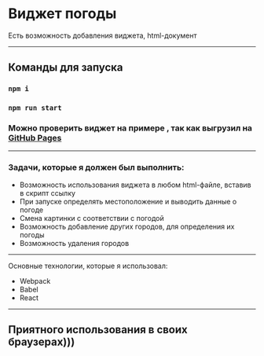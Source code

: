 # Виджет погоды

Есть возможность добавления виджета, html-документ
___

## Команды для запуска

### `npm i`

### `npm run start`

### Можно проверить виджет на примере , так как выгрузил на [GitHub Pages](https://saytkhanov.github.io/)

___
### Задачи, которые я должен был выполнить:
- Возможность использования виджета в любом html-файле, вставив в скрипт ссылку
- При запуске определять местоположение и выводить данные о погоде
- Смена картинки с соответствии с погодой
- Возможность добавление других городов, для определения их погоды
- Возможность удаления городов
 ___

Основные технологии, которые я использовал:
- Webpack
- Babel
- React
 ___


## Приятного использования в своих браузерах)))
